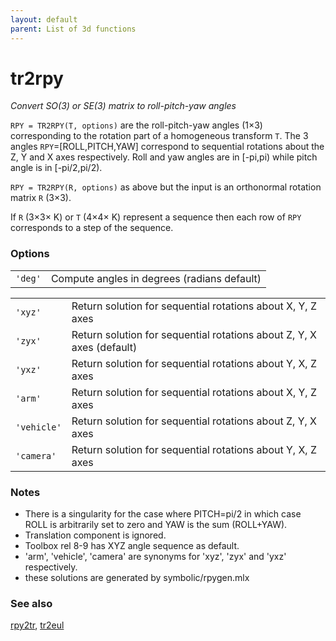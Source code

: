 ```yaml
---
layout: default
parent: List of 3d functions
---
```

# tr2rpy
_Convert SO(3) or SE(3) matrix to roll-pitch-yaw angles_


```RPY = TR2RPY(T, options)``` are the roll-pitch-yaw angles (1&times;3)
corresponding to the rotation part of a homogeneous transform `T`. The 3
angles `RPY`=[ROLL,PITCH,YAW] correspond to sequential rotations about the Z, Y and
X axes respectively. Roll and yaw angles are in [-pi,pi) while pitch angle is
in [-pi/2,pi/2).


```RPY = TR2RPY(R, options)``` as above but the input is an orthonormal
rotation matrix `R` (3&times;3).


If `R` (3&times;3&times; K) or `T` (4&times;4&times; K) represent a sequence then each row of `RPY`
corresponds to a step of the sequence.
### Options
| | |
|---|---|
| `'deg'` | Compute angles in degrees (radians default) |


| | |
|---|---|
| `'xyz'` | Return solution for sequential rotations about X, Y, Z axes |
| `'zyx'` | Return solution for sequential rotations about Z, Y, X axes (default) |
| `'yxz'` | Return solution for sequential rotations about Y, X, Z axes |
| `'arm'` | Return solution for sequential rotations about X, Y, Z axes |
| `'vehicle'` | Return solution for sequential rotations about Z, Y, X axes |
| `'camera'` | Return solution for sequential rotations about Y, X, Z axes |


### Notes
* There is a singularity for the case where PITCH=pi/2 in which case ROLL is arbitrarily    set to zero and YAW is the sum (ROLL+YAW).
* Translation component is ignored.
* Toolbox rel 8-9 has XYZ angle sequence as default.
* 'arm', 'vehicle', 'camera' are synonyms for 'xyz', 'zyx' and 'yxz'    respectively.
* these solutions are generated by symbolic/rpygen.mlx

### See also

[rpy2tr](rpy2tr.md), [tr2eul](tr2eul.md)

